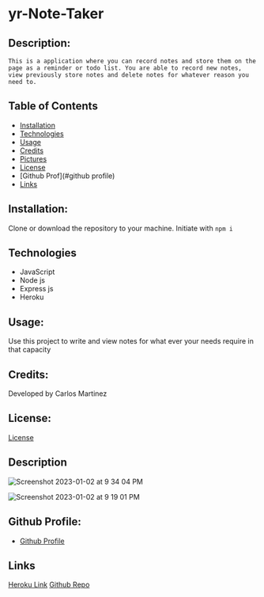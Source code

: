 # yr-Note-Taker
  
   ## Description:

    This is a application where you can record notes and store them on the page as a reminder or todo list. You are able to record new notes, view previously store notes and delete notes for whatever reason you need to.


   ## Table of Contents

  - [Installation](#installation)
  - [Technologies](#technologies)
  - [Usage](#usage)
  - [Credits](#credits)
  - [Pictures](#pictures)
  - [License](#license)
  - [Github Prof](#github profile)
  - [Links](#links)

  ## Installation:

  Clone or download the repository to your machine. Initiate with ```npm i```


  ## Technologies
  - JavaScript
  - Node js
  - Express js
  - Heroku
  
  ## Usage:

  Use this project to write and view notes for what ever your needs require in that capacity


  ## Credits:

  Developed by Carlos Martinez


  ## License:

  [License](https://opensource.org/licenses/MIT)

  ## Description

![Screenshot 2023-01-02 at 9 34 04 PM](https://user-images.githubusercontent.com/111701536/210293842-004513a8-423b-492b-9303-02a0d21d4906.jpeg)

![Screenshot 2023-01-02 at 9 19 01 PM](https://user-images.githubusercontent.com/111701536/210293863-b1ef09f4-1bf7-4dbb-9f11-ffbddf973e26.jpeg)



  ## Github Profile:

  - [Github Profile](https://github.com/ch4r1i3)


  ## Links
  [Heroku Link](https://yr-note-taker.herokuapp.com/)
  [Github Repo](https://github.com/ch4r1i3/yr-Note-Taker.git)
